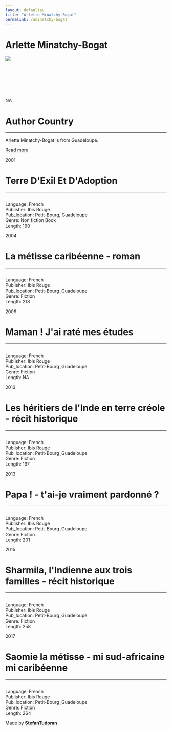 ```yaml
---
layout: defaultau
title: "Arlette Minatchy-Bogat"
permalink: /aminatchy-bogat
---
```

<!-- partial:index.partial.html -->
<div class="content">
    <h1>Arlette Minatchy-Bogat</h1>
    <div class="quote">
        <div><img src="NA" class="logo"></div>
    </div>
    <div class="timeline">
        <div style="padding-bottom:100px;"></div>
        <div class="block">
            <div class="date right"><p class="right"> NA </p></div>
            <div class="dot"></div>
            <div class="left first">
                <h1>Author Country</h1><hr>
            <p>Arlette Minatchy-Bogat is from Guadeloupe.</p>
                <a href="https://ht.wikipedia.org/wiki/Arlette_Minatchy_Bogat" target="_blank">Read more</a>
            </div>
        </div>
        <div class="block">
            <div class="date left"><p class="left">2001</p></div>
            <div class="dot"></div>
            <div class="right">
                <h1>Terre D'Exil Et D'Adoption</h1><hr>
                <p><img src=""></p>
                <p>
                Language: French<br/>
                Publisher: Ibis Rouge<br/>
                Pub_location: Petit-Bourg, Guadeloupe<br/>
                Genre:  Non fiction Book<br/>
                Length: 190</p>
            </div>
        </div>
        <div class="block">
            <div class="date right"><p class="right">2004</p></div>
            <div class="dot"></div>
            <div class="left hide">
                <h1>La métisse caribéenne - roman</h1><hr>
                <p><img src=""></p>
                <p>Language: French <br/>
                Publisher: Ibis Rouge<br/>
                Pub_location: Petit-Bourg ,Guadeloupe<br/>
                Genre: Fiction<br/>
                Length: 218</p>
            </div>
        </div>
        <div class="block">
            <div class="date left"><p class="left">2009</p></div>
            <div class="dot"></div>
            <div class="right hide">
                <h1>Maman ! J'ai raté mes études</h1><hr>
                <p><img src=""></p>
                <p>Language: French<br/>
                Publisher: Ibis Rouge<br/>
                Pub_location: Petit-Bourg ,Guadeloupe<br/>
                Genre: Fiction<br/>
                Length: NA</p>
            </div>
        </div>
        <div class="block">
            <div class="date right"><p class="right">2013</p></div>
            <div class="dot"></div>
            <div class="left hide">
                <h1>Les héritiers de l'Inde en terre créole - récit historique</h1><hr>
                <p><img src=""></p>
                <p>Language: French<br/>
                Publisher: Ibis Rouge<br/>
                Pub_location: Petit-Bourg ,Guadeloupe<br/>
                Genre: Fiction<br/>
                Length: 197</p>
            </div>
        </div>
        <div class="block">
            <div class="date left"><p class="left">2013</p></div>
            <div class="dot"></div>
            <div class="right hide">
                <h1>Papa ! - t'ai-je vraiment pardonné ?</h1><hr>
                <p><img src=""></p>
                <p>Language: French<br/>
                Publisher: Ibis Rouge<br/>
                Pub_location: Petit-Bourg ,Guadeloupe<br/>
                Genre: Fiction<br/>
                Length: 201</p>
            </div>
        </div>
        <div class="block">
            <div class="date right"><p class="right">2015</p></div>
            <div class="dot"></div>
            <div class="left hide">
                <h1>Sharmila, l'Indienne aux trois familles - récit historique</h1><hr>
                <p><img src=""></p>
                <p>Language: French<br/>
                Publisher: Ibis Rouge<br/>
                Pub_location: Petit-Bourg ,Guadeloupe<br/>
                Genre: Fiction<br/>
                Length: 258</p>
            </div>
        </div>
        <div class="block">
            <div class="date left"><p class="left">2017</p></div>
            <div class="dot"></div>
            <div class="right hide">
                <h1>Saomie la métisse - mi sud-africaine mi caribéenne</h1><hr>
                <p><img src=""></p>
                <p>Language: French<br/>
                Publisher: Ibis Rouge<br/>
                Pub_location: Petit-Bourg ,Guadeloupe<br/>
                Genre: Fiction<br/>
                Length: 264</p>
            </div>
        </div>
        <div id="footer">
        <p id="copyright">Made by&nbsp;<strong><a href="https://www.linkedin.com/in/nicolae-stefan-tudoran-b02291127/" target="_blank">StefanTudoran</a></strong></p>
    </div>
</div>
<!-- partial -->
  <script src='https://cdnjs.cloudflare.com/ajax/libs/jquery/3.1.1/jquery.min.js'></script><script  src="assets/js/authorscript.js"></script>